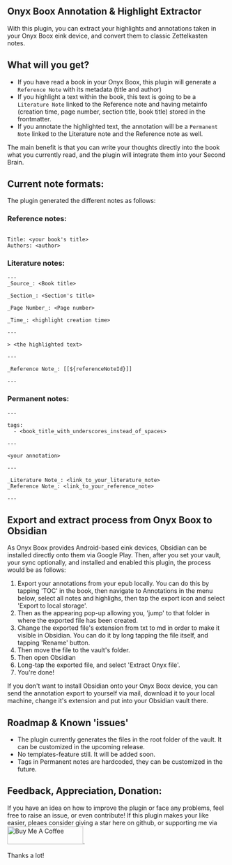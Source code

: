 ## Onyx Boox Annotation & Highlight Extractor 

With this plugin, you can extract your highlights and annotations taken in your Onyx Boox eink device, and convert them to classic Zettelkasten notes. 


## What will you get? 

- If you have read a book in your Onyx Boox, this plugin will generate a `Reference Note` with its metadata (title and author)
- If you highlight a text within the book, this text is going to be a `Literature Note` linked to the Reference note and having metainfo (creation time, page number, section title, book title) stored in the frontmatter.
- If you annotate the highlighted text, the annotation will be a `Permanent Note` linked to the Literature note and the Reference note as well. 

The main benefit is that you can write your thoughts directly into the book what you currently read, and the plugin will integrate them into your Second Brain. 

## Current note formats:

The plugin generated the different notes as follows: 

### Reference notes: 

```

Title: <your book's title>
Authors: <author>

```

### Literature notes:
```
---
_Source_: <Book title>

_Section_: <Section's title>

_Page Number_: <Page number>

_Time_: <highlight creation time>

---

> <the highlighted text>

---

_Reference Note_: [[${referenceNoteId}]]

---
```



### Permanent notes: 

```
---

tags: 
  - <book_title_with_underscores_instead_of_spaces>

---

<your annotation>

---

_Literature Note_: <link_to_your_literature_note>
_Reference Note_: <link_to_your_reference_note>

---
```
## Export and extract process from Onyx Boox to Obsidian 

As Onyx Boox provides Android-based eink devices, Obsidian can be installed directly onto them via Google Play. Then, after you set your vault, your sync optionally, and installed and enabled this plugin, the process would be as follows:

1. Export your annotations from your epub locally. You can do this by tapping 'TOC' in the book, then navigate to Annotations in the menu below, select all notes and highlighs, then tap the export icon and select 'Export to local storage'.
2. Then as the appearing pop-up allowing you, 'jump' to that folder in where the exported file has been created. 
3. Change the exported file's extension from txt to md in order to make it visible in Obsidian. You can do it by long tapping the file itself, and tapping 'Rename' button. 
4. Then move the file to the vault's folder. 
5. Then open Obsidian
6. Long-tap the exported file, and select 'Extract Onyx file'.
7. You're done!

If you don't want to install Obsidian onto your Onyx Boox device, you can send the annotation export to yourself via mail, download it to your local machine, change it's extension and put into your Obsidian vault there. 

## Roadmap & Known 'issues'

- The plugin currently generates the files in the root folder of the vault. It can be customized in the upcoming release. 
- No templates-feature still. It will be added soon.
- Tags in Permanent notes are hardcoded, they can be customized in the future.

## Feedback, Appreciation, Donation:
If you have an idea on how to improve the plugin or face any problems, feel free to raise an issue, or even contribute!
If this plugin makes your like easier, pleaes consider giving a star here on github, or supporting me via <a href="https://www.buymeacoffee.com/akosbalasko" target="_blank"><img src="https://cdn.buymeacoffee.com/buttons/default-yellow.png" alt="Buy Me A Coffee" height="41" width="174"></a>.

Thanks a lot! 
